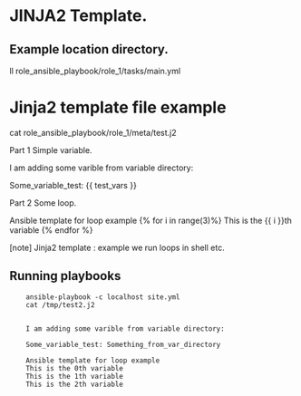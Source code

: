 # JINJA2 Template.

## Example location directory. 


ll  role_ansible_playbook/role_1/tasks/main.yml

# Jinja2 template file example

cat role_ansible_playbook/role_1/meta/test.j2


Part 1 Simple variable. 

I am adding some varible from variable directory:

Some_variable_test: {{ test_vars }}

Part 2 Some loop.


Ansible template for loop example
{% for i in range(3)%}
  This is the {{ i }}th variable
{% endfor %}


[note] Jinja2 template : example we run loops in shell etc. 


## Running playbooks 

        ansible-playbook -c localhost site.yml
        cat /tmp/test2.j2
        
        
        I am adding some varible from variable directory:

        Some_variable_test: Something_from_var_directory
 
        Ansible template for loop example
        This is the 0th variable
        This is the 1th variable
        This is the 2th variable
        
        


        
